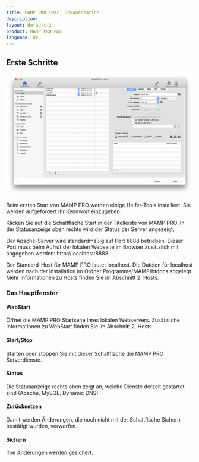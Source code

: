 ```yaml
---
title: MAMP PRO (Mac) Dokumentation
description: 
layout: default-2
product: MAMP PRO Mac
language: de
---
```


## Erste Schritte

![MAMP](ErsteSchritte.png)

Beim ersten Start von MAMP PRO werden einige Helfer-Tools installiert. Sie werden aufgefordert Ihr Kennwort einzugeben.

Klicken Sie auf die Schaltfläche Start in der Titelleiste von MAMP PRO. In der Statusanzeige oben rechts wird der Status der Server angezeigt.

Der Apache-Server wird standardmäßig auf Port 8888 betrieben. Dieser Port muss beim Aufruf der lokalen Webseite im Browser zusätzlich mit angegeben werden: http://localhost:8888

Der Standard-Host für MAMP PRO lautet localhost. Die Dateien für localhost werden nach der Installation im Ordner Programme/MAMP/htdocs abgelegt. Mehr Informationen zu Hosts finden Sie im Abschnitt 2. Hosts.

### Das Hauptfenster

#### WebStart

Öffnet die MAMP PRO Startseite Ihres lokalen Webservers. Zusätzliche Informationen zu WebStart finden Sie im Abschnitt 2. Hosts.

#### Start/Stop

Starten oder stoppen Sie mit dieser Schaltfläche die MAMP PRO Serverdienste.

#### Status

Die Statusanzeige rechts oben zeigt an, welche Dienste derzeit gestartet sind (Apache, MySQL, Dynamic DNS).

#### Zurücksetzen

Damit werden Änderungen, die noch nicht mit der Schaltfläche Sichern bestätigt wurden, verworfen.

#### Sichern

Ihre Änderungen werden gesichert.
